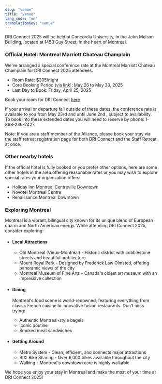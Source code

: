 ```yaml
---
slug: "venue"
title: "Venue"
lang_code: "en"
translationKey: "venue"
---
```


DRI Connect 2025 will be held at Concordia University, in the John Molson Building, located at 1450 Guy Street, in the heart of Montreal. 

 

### Official Hotel: Montreal Marriott Chateau Champlain 

We've arranged a special conference rate at the Montreal Marriott Chateau Champlain for DRI Connect 2025 attendees. 

  * Room Rate: $305/night 
  * Core Booking Period <a href="https://www.marriott.com/event-reservations/reservation-link.mi?id=1738986767218&key=GRP&guestreslink2=true&app=resvlink" target="_blank">(via link)</a>: May 26 to May 30, 2025 
  * Last Day to Book: Friday, April 25, 2025 
  
Book your room for DRI Connect <a href="https://www.marriott.com/event-reservations/reservation-link.mi?id=1738986767218&key=GRP&guestreslink2=true&app=resvlink" target="_blank">here</a>

If your arrival or departure fall outside of these dates, the conference rate is available to you from May 23rd and until June 2nd , subject to availability. To book into these extended dates you will need to reserve by phone: 1-888-236-2427.

Note: If you are a staff member of the Alliance, please book your stay via the staff retreat registration page for both DRI Connect and the Staff Retreat at once.  

 

### Other nearby hotels 

If the official hotel is fully booked or you prefer other options, here are some other hotels in the area offering reasonable rates or you may wish to explore special rates your organization offers: 

  * Holiday Inn Montreal Centreville Downtown 
  * Novotel Montreal Centre 
  * Renaissance Montreal Downtown 
 

### Exploring Montreal 
Montreal is a vibrant, bilingual city known for its unique blend of European charm and North American energy. While attending DRI Connect 2025, consider exploring: 
 

* #### Local Attractions 
   * Old Montreal (Vieux-Montréal) - Historic district with cobblestone streets and beautiful architecture 
   * Mount Royal Park - Designed by Frederick Law Olmsted, offering panoramic views of the city 
   * Montreal Museum of Fine Arts - Canada's oldest art museum with an impressive collection 



* #### Dining 
  Montreal's food scene is world-renowned, featuring everything from classic French cuisine to innovative fusion restaurants. Don't miss trying: 
    * Authentic Montreal-style bagels 
    * Iconic poutine 
    * Smoked meat sandwiches 


* #### Getting Around 
   * Metro System - Clean, efficient, and connects major attractions 
   * BIXI Bike Sharing - Over 9,000 bikes available throughout the city 
   * Walking - Montreal's downtown core is highly walkable 

 
We hope you enjoy your stay in Montreal and make the most of your time at DRI Connect 2025! 
 

<!--

The Halifax Convention Centre is located at [1675 Argyle Street, Halifax](https://maps.app.goo.gl/QTG9JZWzJoicKHEF7).
Please ensure you arrive about 15 minutes before the start on Day 1 to ensure you have time to check-in at Registration
and find a seat.

DRI Connect will take place on the Convention Hall Level. Most of our program will take place in Plenary/Main Room C4.
Look for the digital screens casting program schedules throughout the space and signage at meeting room entrances to
direct you.

<img src="/map.png" class="w-100" alt="Venue Map" title="Venue Map" />

## Parking

For those driving / commuting to DRI Connect, parking is available in the Nova Centre with entry on Grafton Street. In addition to the onsite paid Parkade there are several major paid Parkades within proximity of the Centre. Click here for more information on [Where to Park in Halifax](https://downtownhalifax.ca/parking).

## Gathering with ACENET

There will be an informal gathering the evening of Sunday, May 26, for locals and those just arriving in town. Make your
travel plans accordingly and drop by to meet up with colleagues and friends, both old and new.

## What to do in Halifax

When not attending DRI Connect, there is plenty to see and do in Halifax!

Some suggestions include:

* Walking the beautiful Halifax waterfront
* Taking a stroll through the Public Gardens, or a jog in Point Pleasant Park
* Visiting the many wonderful museums and galleries, including the Museum of the Atlantic, Canadian Museum of Immigration at Pier 21 and the Art Gallery of Nova Scotia
* Taking a tour of the Keith’s Brewery, or the Halifax Citadel National Historic Site
* Touring the city from the streets and the sea by jumping on the Harbour Hopper 
* Visiting the cafes and shops on Agricola and Kaye Streets, in Halifax’s North End

There is no shortage of things to do in Halifax. For more information, visit the local tourism website: [click here](https://www.novascotia.com/trip-ideas/stories/perfect-one-three-day-halifax-itinerary).

-->